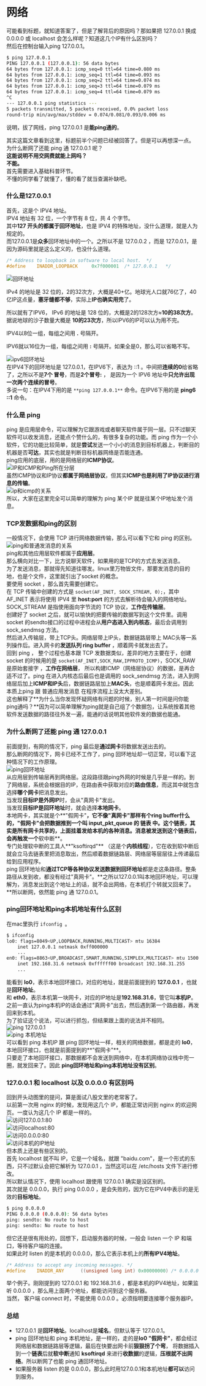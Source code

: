 # 网络

可能看到标题，就知道答案了，但是了解背后的原因吗？那如果把 127.0.0.1 换成 0.0.0.0 或 localhost 会怎么样呢？知道这几个IP有什么区别吗？<br />然后在控制台输入ping 127.0.0.1。

```bash
$ ping 127.0.0.1
PING 127.0.0.1 (127.0.0.1): 56 data bytes
64 bytes from 127.0.0.1: icmp_seq=0 ttl=64 time=0.080 ms
64 bytes from 127.0.0.1: icmp_seq=1 ttl=64 time=0.093 ms
64 bytes from 127.0.0.1: icmp_seq=2 ttl=64 time=0.074 ms
64 bytes from 127.0.0.1: icmp_seq=3 ttl=64 time=0.079 ms
64 bytes from 127.0.0.1: icmp_seq=4 ttl=64 time=0.079 ms
^C
--- 127.0.0.1 ping statistics ---
5 packets transmitted, 5 packets received, 0.0% packet loss
round-trip min/avg/max/stddev = 0.074/0.081/0.093/0.006 ms
```
说明，拔了网线，ping 127.0.0.1  是**能ping通的**。

其实这篇文章看到这里，标题前半个问题已经被回答了。但是可以再想深一点。<br />为什么断网了还能 ping 通 127.0.0.1 呢？<br />**这能说明不用交网费就能上网吗？**<br />**不能。**<br />首先需要进入基础科普环节。<br />不懂的同学看了就懂了，懂的看了就当查漏补缺吧。
<a name="atSmi"></a>

### 什么是127.0.0.1
首先，这是个 IPV4 地址。<br />IPV4 地址有 32 位，一个字节有 8 位，共 4 个字节。<br />其中**127 开头的都属于回环地址**，也是 IPV4 的特殊地址，没什么道理，就是人为规定的。<br />而127.0.0.1是**众多**回环地址中的一个。之所以不是 127.0.0.2 ，而是 127.0.0.1，是因为源码里就是这么定义的，也没什么道理。
```c
/* Address to loopback in software to local host.  */
#define    INADDR_LOOPBACK     0x7f000001  /* 127.0.0.1   */
```
![回环地址](https://cdn.nlark.com/yuque/0/2022/png/396745/1662083779379-ac1e6d62-49ab-42b5-9c44-55a061f7cbef.png#clientId=u5b91203c-33d1-4&from=paste&id=u84cb21d6&originHeight=300&originWidth=700&originalType=url&ratio=1&rotation=0&showTitle=true&status=done&style=shadow&taskId=u77415315-aab2-45cf-94f2-541a0edc302&title=%E5%9B%9E%E7%8E%AF%E5%9C%B0%E5%9D%80 "回环地址")



IPv4 的地址是 32 位的，2的32次方，大概是40+亿。地球光人口就76亿了，40亿IP这点量，**塞牙缝都不够**，实际上**IP也确实用完**了。

所以就有了IPV6， IPv6 的地址是 128 位的，大概是2的128次方≈**10的38次方**。据说地球的沙子数量大概是 **10的23次方**，所以IPV6的IP可以认为用不完。

IPV4以8位一组，每组之间用 **.** 号隔开。

IPV6就以16位为一组，每组之间用 **:** 号隔开。如果全是0，那么可以省略不写。

![ipv6回环地址](https://cdn.nlark.com/yuque/0/2022/png/396745/1662083779254-76b9b49e-9b8c-4fa2-bf84-bddcb0deed17.png#clientId=u5b91203c-33d1-4&from=paste&id=u04ef08aa&originHeight=380&originWidth=1000&originalType=url&ratio=1&rotation=0&showTitle=true&status=done&style=shadow&taskId=ubf1899d0-6c16-4a11-a17b-43fb75d8e9c&title=ipv6%E5%9B%9E%E7%8E%AF%E5%9C%B0%E5%9D%80 "ipv6回环地址")<br />在IPV4下的回环地址是 127.0.0.1，在IPV6下，表达为 ::1 。中间把**连续的0**给省略了，之所以不是**7个 冒号**，而是**2个冒号:** ， 是因为一个 IPV6 地址中**只允许出现⼀次两个连续的冒号**。<br />多说一句：在IPV4下用的是 `**ping 127.0.0.1**` 命令。在IPV6下用的是 **ping6  ::1** 命令。
<a name="NoRna"></a>

### 什么是 ping
ping 是应用层命令，可以理解为它跟游戏或者聊天软件属于同一层。只不过聊天软件可以收发消息，还能点个赞什么的，有很多复杂的功能。而 ping 作为一个小软件，它的功能比较简单，就是**尝试**发送一个小小的消息到目标机器上，判断目的机器是否**可达**，其实也就是判断目标机器网络是否能连通。<br />ping应用的底层，用的是网络层的**ICMP协议**。<br />![IP和ICMP和Ping所在分层](https://cdn.nlark.com/yuque/0/2022/png/396745/1662083779260-6888fe85-3e20-462e-be37-f924d3665956.png#clientId=u5b91203c-33d1-4&from=paste&id=u44630508&originHeight=580&originWidth=1080&originalType=url&ratio=1&rotation=0&showTitle=true&status=done&style=shadow&taskId=u400d0e2f-559e-4aac-9ad7-4b690b5eb0d&title=IP%E5%92%8CICMP%E5%92%8CPing%E6%89%80%E5%9C%A8%E5%88%86%E5%B1%82 "IP和ICMP和Ping所在分层")<br />虽然ICMP协议和IP协议**都属于网络层协议**，但其实**ICMP也是利用了IP协议进行消息的传输**。<br />![ip和icmp的关系](https://cdn.nlark.com/yuque/0/2022/png/396745/1662083779660-627e8bdd-9b29-49b9-9885-22de97247d95.png#clientId=u5b91203c-33d1-4&from=paste&id=u14cb126a&originHeight=540&originWidth=1080&originalType=url&ratio=1&rotation=0&showTitle=true&status=done&style=shadow&taskId=ub26d10cd-45b2-4990-8ddf-7f72306486a&title=ip%E5%92%8Cicmp%E7%9A%84%E5%85%B3%E7%B3%BB "ip和icmp的关系")<br />所以，大家在这里完全可以简单的理解为 ping 某个IP 就是往某个IP地址发个消息。
<a name="BKh1g"></a>
### TCP发数据和ping的区别
一般情况下，会使用 TCP 进行网络数据传输，那么可以看下它和 ping 的区别。<br />![ping和普通发消息的关系](https://cdn.nlark.com/yuque/0/2022/png/396745/1662083779630-1eeeee27-4198-42e8-9377-9383c86f4fb3.png#clientId=u5b91203c-33d1-4&from=paste&id=ucad2c901&originHeight=1144&originWidth=1080&originalType=url&ratio=1&rotation=0&showTitle=true&status=done&style=shadow&taskId=uc345028d-ad05-44ec-be11-c82c2b84876&title=ping%E5%92%8C%E6%99%AE%E9%80%9A%E5%8F%91%E6%B6%88%E6%81%AF%E7%9A%84%E5%85%B3%E7%B3%BB "ping和普通发消息的关系")<br />ping和其他应用层软件都属于**应用层**。<br />那么横向对比一下，比方说聊天软件，如果用的是TCP的方式去发送消息。<br />为了发送消息，那就得先知道往哪发。linux里万物皆文件，那要发消息的目的地，也是个文件，这里就引出了socket 的概念。<br />要使用 socket ，那么首先需要创建它。<br />在 TCP 传输中创建的方式是  `socket(AF_INET, SOCK_STREAM, 0);`，其中 AF_INET 表示将使用 IPV4 里 **host:port** 的方式去解析待会输入的网络地址。SOCK_STREAM 是指使用面向字节流的 TCP 协议，**工作在传输层**。<br />创建好了 socket 之后，就可以愉快的把要传输的数据写到这个文件里。调用 socket 的sendto接口的过程中进程会从**用户态进入到内核态**，最后会调用到 sock_sendmsg 方法。<br />然后进入传输层，带上TCP头。网络层带上IP头，数据链路层带上 MAC头等一系列操作后。进入网卡的**发送队列 ring buffer** ，顺着网卡就发出去了。<br />回到 ping ， 整个过程也基本跟 TCP 发数据类似，差异的地方主要在于，创建 socket 的时候用的是  `socket(AF_INET,SOCK_RAW,IPPROTO_ICMP)`，SOCK_RAW 是原始套接字 ，**工作在网络层**， 所以构建ICMP（网络层协议）的数据，是再合适不过了。ping 在进入内核态后最后也是调用的  sock_sendmsg 方法，进入到网络层后加上**ICMP和IP头**后，数据链路层加上**MAC头**，也是顺着网卡发出。因此 本质上ping 跟 普通应用发消息 在程序流程上没太大差别。<br />这也解释了**为什么当你发现怀疑网络有问题的时候，别人第一时间是问你能ping通吗？**因为可以简单理解为ping就是自己组了个数据包，让系统按着其他软件发送数据的路径往外发一遍，能通的话说明其他软件发的数据也能通。
<a name="jT87c"></a>
### 为什么断网了还能 ping 通 127.0.0.1
前面提到，有网的情况下，ping 最后是**通过网卡**将数据发送出去的。<br />那么断网的情况下，网卡已经不工作了，ping 回环地址却一切正常，可以看下这种情况下的工作原理。<br />![ping回环地址](https://cdn.nlark.com/yuque/0/2022/png/396745/1662083779827-df80e227-4fd4-463a-8b3b-89faabd8fd5e.png#clientId=u5b91203c-33d1-4&from=paste&id=ubc0b9b89&originHeight=1144&originWidth=1080&originalType=url&ratio=1&rotation=0&showTitle=true&status=done&style=shadow&taskId=u9e525619-28e7-4304-8d1c-643a4b61327&title=ping%E5%9B%9E%E7%8E%AF%E5%9C%B0%E5%9D%80 "ping回环地址")<br />从应用层到传输层再到网络层。这段路径跟ping外网的时候是几乎是一样的。到了网络层，系统会根据目的IP，在路由表中获取对应的**路由信息**，而这其中就包含选择**哪个网卡**把消息发出。<br />当发现**目标IP是外网IP**时，会从"真网卡"发出。<br />当发现**目标IP是回环地址**时，就会选择**本地网卡**。<br />本地网卡，其实就是个**"假网卡"**，它不像"真网卡"那样有个ring buffer什么的，"假网卡"会把数据推到一个叫 input_pkt_queue 的 **链表** 中。这个链表，其实是所有网卡共享的，上面挂着发给本机的各种消息。消息被发送到这个链表后，会再触发一个**软中断**。<br />专门处理软中断的工具人**"ksoftirqd"** （这是个**内核线程**），它在收到软中断后就会立马去链表里把消息取出，然后顺着数据链路层、网络层等层层往上传递最后给到应用程序。<br />ping 回环地址和**通过TCP等各种协议发送数据到回环地址**都是走这条路径。整条路径从发到收，都没有经过"真网卡"。**之所以127.0.0.1叫本地回环地址，可以理解为，消息发出到这个地址上的话，就不会出网络，在本机打个转就又回来了。**所以断网，依然能 ping 通 127.0.0.1。
<a name="bFZpG"></a>
### ping回环地址和ping本机地址有什么区别
在mac里执行 `ifconfig `。
```bash
$ ifconfig
lo0: flags=8049<UP,LOOPBACK,RUNNING,MULTICAST> mtu 16384
    inet 127.0.0.1 netmask 0xff000000
    ...
en0: flags=8863<UP,BROADCAST,SMART,RUNNING,SIMPLEX,MULTICAST> mtu 1500
    inet 192.168.31.6 netmask 0xffffff00 broadcast 192.168.31.255
    ...
```
能看到 **lo0**，表示本地回环接口，对应的地址，就是前面提到的 **127.0.0.1** ，也就是**回环地址**。<br />和 **eth0**，表示本机第一块网卡，对应的IP地址是**192.168.31.6**，管它叫**本机IP**。<br />之前一直认为ping本机IP的话会通过"真网卡"出去，然后遇到第一个路由器，再发回来到本机。<br />为了验证这个说法，可以进行抓包，但结果跟上面的说法并不相同。<br />![ping 127.0.0.1](https://cdn.nlark.com/yuque/0/2022/png/396745/1662083780121-effb66c5-e648-4e53-a638-1a357a2c1d5a.png#clientId=u5b91203c-33d1-4&from=paste&id=u65f3222d&originHeight=715&originWidth=1080&originalType=url&ratio=1&rotation=0&showTitle=true&status=done&style=shadow&taskId=u6b169513-6eac-443f-a5b7-c68446b5459&title=ping%20127.0.0.1 "ping 127.0.0.1")<br />![ping 本机地址](https://cdn.nlark.com/yuque/0/2022/png/396745/1662083780329-a7ebd180-06fa-40f4-a14b-293366c898bf.png#clientId=u5b91203c-33d1-4&from=paste&id=u8a7709c8&originHeight=701&originWidth=1080&originalType=url&ratio=1&rotation=0&showTitle=true&status=done&style=shadow&taskId=u8e27e491-f8a9-4097-8bba-cce46a789a7&title=ping%20%E6%9C%AC%E6%9C%BA%E5%9C%B0%E5%9D%80 "ping 本机地址")<br />可以看到 ping 本机IP 跟 ping 回环地址一样，相关的网络数据，都是走的  **lo0**，本地回环接口，也就是前面提到的**"假网卡"**。<br />只要走了本地回环接口，那数据都不会发送到网络中，在本机网络协议栈中兜一圈，就发回来了。因此 **ping回环地址和ping本机地址没有区别**。
<a name="IhQ4W"></a>
### 127.0.0.1 和 localhost 以及 0.0.0.0 有区别吗
回到开头动图里的提问，算是面试八股文里的老常客了。<br />以前第一次用 nginx 的时候，发现用这几个 IP，都能正常访问到 nginx 的欢迎网页。一度认为这几个 IP 都是一样的。<br />![访问127.0.0.1:80](https://cdn.nlark.com/yuque/0/2022/png/396745/1662083780423-c64297aa-587f-481a-9162-794d1dd64b40.png#clientId=u5b91203c-33d1-4&from=paste&id=u26554167&originHeight=308&originWidth=1080&originalType=url&ratio=1&rotation=0&showTitle=true&status=done&style=shadow&taskId=u4bdbdb8f-621b-4167-bfbb-48c7b08f3a4&title=%E8%AE%BF%E9%97%AE127.0.0.1%3A80 "访问127.0.0.1:80")<br />![访问localhost:80](https://cdn.nlark.com/yuque/0/2022/png/396745/1662083780375-871316bc-aac7-4992-886d-a971e9bf655d.png#clientId=u5b91203c-33d1-4&from=paste&id=u463d25e5&originHeight=313&originWidth=1080&originalType=url&ratio=1&rotation=0&showTitle=true&status=done&style=shadow&taskId=u8edcb59d-ed06-4ade-a772-915a8020bee&title=%E8%AE%BF%E9%97%AElocalhost%3A80 "访问localhost:80")<br />![访问0.0.0.0:80](https://cdn.nlark.com/yuque/0/2022/png/396745/1662083780492-858aa838-6153-45e4-9805-f56c3e19c565.png#clientId=u5b91203c-33d1-4&from=paste&id=ueeb8d94d&originHeight=313&originWidth=1080&originalType=url&ratio=1&rotation=0&showTitle=true&status=done&style=shadow&taskId=uf70ec6a0-c53c-4f24-9d50-31b84189b86&title=%E8%AE%BF%E9%97%AE0.0.0.0%3A80 "访问0.0.0.0:80")<br />![访问本机的IP地址](https://cdn.nlark.com/yuque/0/2022/png/396745/1662083780790-e02245ad-ab2f-498b-8813-28485a61ce3a.png#clientId=u5b91203c-33d1-4&from=paste&id=u8ff7bfdb&originHeight=325&originWidth=1080&originalType=url&ratio=1&rotation=0&showTitle=true&status=done&style=shadow&taskId=u22ce3387-f186-4046-99f0-8c02a794041&title=%E8%AE%BF%E9%97%AE%E6%9C%AC%E6%9C%BA%E7%9A%84IP%E5%9C%B0%E5%9D%80 "访问本机的IP地址")<br />但本质上还是有些区别的。<br />首先 localhost 就不叫 IP，它是一个域名，就跟 "baidu.com"，是一个形式的东西，只不过默认会把它解析为 127.0.0.1 ，当然这可以在 /etc/hosts 文件下进行修改。<br />所以默认情况下，使用 localhost  跟使用  127.0.0.1  确实是没区别的。<br />其次就是 0.0.0.0，执行 ping 0.0.0.0  ，是会失败的，因为它在IPV4中表示的是无效的**目标地址**。
```bash
$ ping 0.0.0.0
PING 0.0.0.0 (0.0.0.0): 56 data bytes
ping: sendto: No route to host
ping: sendto: No route to host
```
但它还是很有用处的，回想下，启动服务器的时候，一般会 listen 一个 IP 和端口，等待客户端的连接。<br />如果此时 listen 的是本机的 0.0.0.0，那么它表示本机上的**所有IPV4地址**。
```c
/* Address to accept any incoming messages. */
#define    INADDR_ANY      ((unsigned long int) 0x00000000) /* 0.0.0.0   */
```
举个例子。刚刚提到的 127.0.0.1 和 192.168.31.6 ，都是本机的IPV4地址，如果监听 0.0.0.0  ，那么用上面两个地址，都能访问到这个服务器。<br />当然， 客户端 connect 时，不能使用 0.0.0.0 。必须指明要连接哪个服务器IP。
<a name="zyreX"></a>
### 总结

- 127.0.0.1 是**回环地址**。localhost是**域名**，但默认等于 127.0.0.1。
- ping 回环地址和 ping 本机地址，是一样的，走的是**lo0 "假网卡"**，都会经过网络层和数据链路层等逻辑，最后在快要出网卡前**狠狠拐了个弯**， 将数据插入到一个**链表**后就**软中断**通知 **ksoftirqd** 来进行**收数据**的逻辑，**压根就不出网络**。所以断网了也能 ping 通回环地址。
- 如果服务器 listen 的是 0.0.0.0，那么此时用127.0.0.1和本机地址**都可以**访问到服务。
